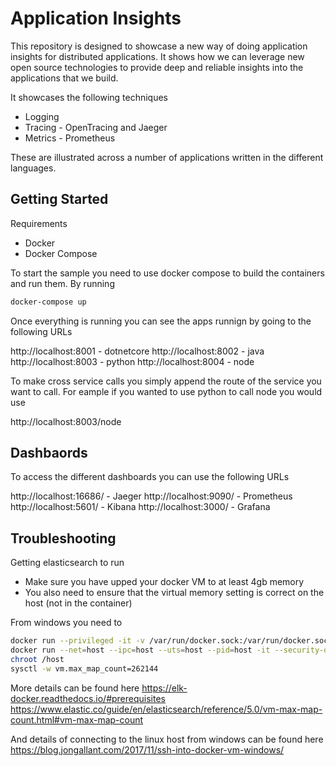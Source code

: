 # Application Insights

This repository is designed to showcase a new way of doing application insights for distributed applications. It shows how we can leverage new open source technologies to provide deep and reliable insights into the applications that we build.

It showcases the following techniques

* Logging
* Tracing - OpenTracing and Jaeger
* Metrics - Prometheus

These are illustrated across a number of applications written in the different languages.

## Getting Started

Requirements

* Docker
* Docker Compose

To start the sample you need to use docker compose to build the containers and run them. By running

``` bash
docker-compose up
```

Once everything is running you can see the apps runnign by going to the following URLs

http://localhost:8001 - dotnetcore
http://localhost:8002 - java
http://localhost:8003 - python
http://localhost:8004 - node

To make cross service calls you simply append the route of the service you want to call. For eample if you wanted to use python to call node you would use

http://localhost:8003/node

## Dashbaords

To access the different dashboards you can use the following URLs

http://localhost:16686/ - Jaeger
http://localhost:9090/ - Prometheus
http://localhost:5601/ - Kibana
http://localhost:3000/ - Grafana

## Troubleshooting

Getting elasticsearch to run

* Make sure you have upped your docker VM to at least 4gb memory
* You also need to ensure that the virtual memory setting is correct on the host (not in the container)

From windows you need to 

``` bash
docker run --privileged -it -v /var/run/docker.sock:/var/run/docker.sock jongallant/ubuntu-docker-client 
docker run --net=host --ipc=host --uts=host --pid=host -it --security-opt=seccomp=unconfined --privileged --rm -v /:/host alpine /bin/sh
chroot /host
sysctl -w vm.max_map_count=262144
```

More details can be found here
https://elk-docker.readthedocs.io/#prerequisites
https://www.elastic.co/guide/en/elasticsearch/reference/5.0/vm-max-map-count.html#vm-max-map-count

And details of connecting to the linux host from windows can be found here
https://blog.jongallant.com/2017/11/ssh-into-docker-vm-windows/